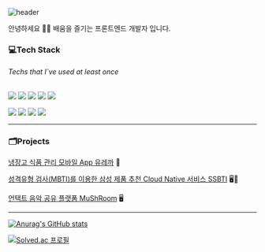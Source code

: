 ![header](https://capsule-render.vercel.app/api?type=soft&color=8C9EFF&text=Junior%20Developer&fontColor=EFEBE9&fontSize=55)

안녕하세요 👋👋 배움을 즐기는 프론트엔드 개발자 입니다.

### 💻Tech Stack
###### Techs that I`ve used at least once

<img src="https://img.shields.io/badge/HTML-E34F26?style=flat-square&logo=HTML5&logoColor=white"/> <img src="https://img.shields.io/badge/CSS-1572B6?style=flat-square&logo=CSS3&logoColor=white"/> <img src="https://img.shields.io/badge/JavaScript-F7DF1E?style=flat-square&logo=JavaScript&logoColor=white"/> <img src="https://img.shields.io/badge/TypeScript-3178C6?style=flat-square&logo=TypeScript&logoColor=white"/> <img src="https://img.shields.io/badge/Java-007396?style=flat-square&logo=Java&logoColor=white"/> 

<img src="https://img.shields.io/badge/React-61DAFB?style=flat-square&logo=React&logoColor=white"/> <img src="https://img.shields.io/badge/ReactNative-61DAFB?style=flat-square&logo=React&logoColor=white"/> <img src="https://img.shields.io/badge/Vue.js-4FC98D?style=flat-square&logo=Vue.js&logoColor=white"/> <img src="https://img.shields.io/badge/Next.js-000000?style=flat-square&logo=Next.js&logoColor=white"/>

---
### 🗂Projects
[냉장고 식품 관리 모바일 App 유레까](https://github.com/grappe96/Eurekka) 📱

[성격유형 검사(MBTI)를 이용한 삼성 제품 추천 Cloud Native 서비스 SSBTI](https://github.com/SSBTI/SSBTI) 🖥📱

[언택트 음악 공유 플랫폼 MuShRoom](https://github.com/grappe96/MuShRoom) 🖥

---
[![Anurag's GitHub stats](https://github-readme-stats.vercel.app/api?username=grappe96&count_private=true&show_icons=true&theme=tokyonight)](https://github.com/anuraghazra/github-readme-stats)

[![Solved.ac
프로필](http://mazassumnida.wtf/api/v2/generate_badge?boj=wook0805)](https://solved.ac/wook0805)
